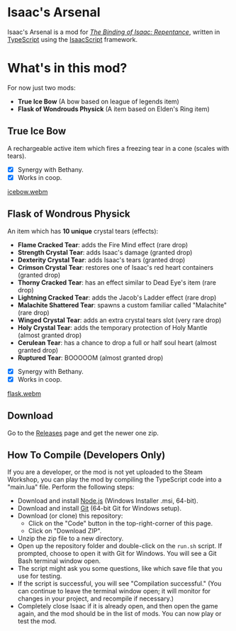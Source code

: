 # Isaac's Arsenal

Isaac's Arsenal is a mod for _[The Binding of Isaac: Repentance](https://store.steampowered.com/app/1426300/The_Binding_of_Isaac_Repentance/)_, written in [TypeScript](https://www.typescriptlang.org/) using the [IsaacScript](https://isaacscript.github.io/) framework.

# What's in this mod?
For now just two mods:
- **True Ice Bow** (A bow based on league of legends item)
- **Flask of Wondrouds Physick** (A item based on Elden's Ring item)

## True Ice Bow
A rechargeable active item which fires a freezing tear in a cone (scales with tears).

- [x] Synergy with Bethany.
- [x] Works in coop.

[icebow.webm](https://user-images.githubusercontent.com/2742138/235591424-21de75df-7a32-4b79-b887-d8255af75eb3.webm)


## Flask of Wondrous Physick
An item which has **10 unique** crystal tears (effects):

- **Flame Cracked Tear**: adds the Fire Mind effect (rare drop)
- **Strength Crystal Tear**: adds Isaac's damage (granted drop)
- **Dexterity Crystal Tear**: adds Isaac's tears (granted drop)
- **Crimson Crystal Tear**: restores one of Isaac's red heart containers (granted drop)
- **Thorny Cracked Tear**: has an effect similar to Dead Eye's item (rare drop)
- **Lightning Cracked Tear**: adds the Jacob's Ladder effect (rare drop)
- **Malachite Shattered Tear**: spawns a custom familiar called "Malachite" (rare drop)
- **Winged Crystal Tear**: adds an extra crystal tears slot (very rare drop)
- **Holy Crystal Tear**: adds the temporary protection of Holy Mantle (almost granted drop)
- **Cerulean Tear**: has a chance to drop a full or half soul heart (almost granted drop)
- **Ruptured Tear**: BOOOOOM (almost granted drop)

- [x] Synergy with Bethany.
- [x] Works in coop.

[flask.webm](https://user-images.githubusercontent.com/2742138/235592133-74c1b8f6-615a-412e-8854-df7628a128e1.webm)

## Download
Go to the [Releases]([https://github.com/wesleyholiveira/isaacs-arsenal/releases](https://github.com/wesleyholiveira/isaac-monorepo/releases/tag/v1.0.0)) page and get the newer one zip.

## How To Compile (Developers Only)

If you are a developer, or the mod is not yet uploaded to the Steam Workshop, you can play the mod by compiling the TypeScript code into a "main.lua" file. Perform the following steps:

- Download and install [Node.js](https://nodejs.org/en/download/) (Windows Installer .msi, 64-bit).
- Download and install [Git](https://git-scm.com/download/win) (64-bit Git for Windows setup).
- Download (or clone) this repository:
  - Click on the "Code" button in the top-right-corner of this page.
  - Click on "Download ZIP".
- Unzip the zip file to a new directory.
- Open up the repository folder and double-click on the `run.sh` script. If prompted, choose to open it with Git for Windows. You will see a Git Bash terminal window open.
- The script might ask you some questions, like which save file that you use for testing.
- If the script is successful, you will see "Compilation successful." (You can continue to leave the terminal window open; it will monitor for changes in your project, and recompile if necessary.)
- Completely close Isaac if it is already open, and then open the game again, and the mod should be in the list of mods. You can now play or test the mod.
